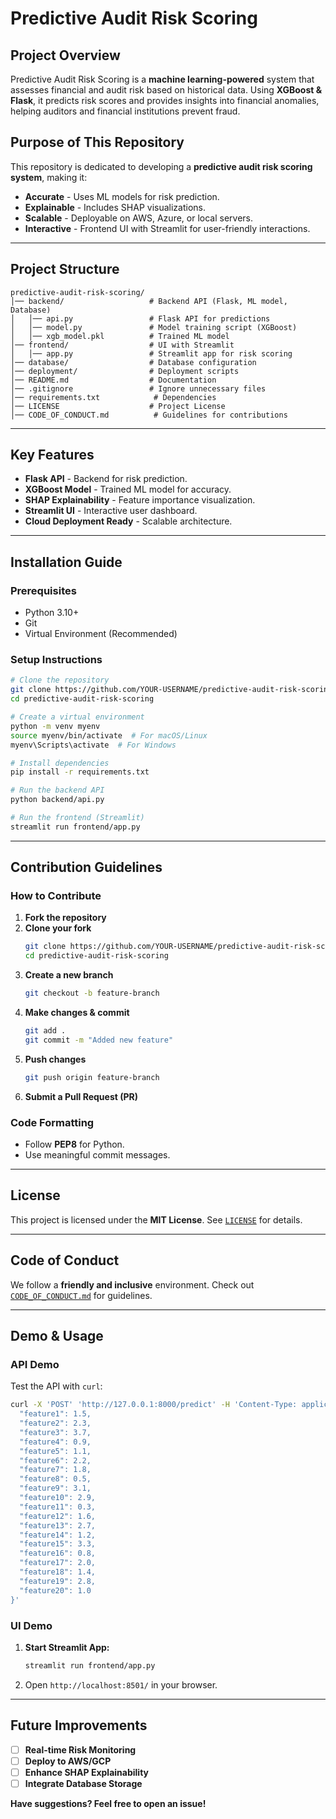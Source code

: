 #  Predictive Audit Risk Scoring

##  Project Overview
Predictive Audit Risk Scoring is a **machine learning-powered** system that assesses financial and audit risk based on historical data. Using **XGBoost & Flask**, it predicts risk scores and provides insights into financial anomalies, helping auditors and financial institutions prevent fraud.

##  Purpose of This Repository
This repository is dedicated to developing a **predictive audit risk scoring system**, making it:
- **Accurate**  - Uses ML models for risk prediction.
- **Explainable**  - Includes SHAP visualizations.
- **Scalable**  - Deployable on AWS, Azure, or local servers.
- **Interactive**  - Frontend UI with Streamlit for user-friendly interactions.

---

##  Project Structure
```
predictive-audit-risk-scoring/
│── backend/                   # Backend API (Flask, ML model, Database)
│   │── api.py                 # Flask API for predictions
│   │── model.py               # Model training script (XGBoost)
│   │── xgb_model.pkl          # Trained ML model
│── frontend/                  # UI with Streamlit
│   │── app.py                 # Streamlit app for risk scoring
│── database/                  # Database configuration
│── deployment/                # Deployment scripts
│── README.md                  # Documentation
│── .gitignore                 # Ignore unnecessary files
│── requirements.txt            # Dependencies
│── LICENSE                    # Project License
│── CODE_OF_CONDUCT.md          # Guidelines for contributions
```

---

##  Key Features
-  **Flask API** - Backend for risk prediction.
-  **XGBoost Model** - Trained ML model for accuracy.
-  **SHAP Explainability** - Feature importance visualization.
-  **Streamlit UI** - Interactive user dashboard.
-  **Cloud Deployment Ready** - Scalable architecture.

---

##  Installation Guide
###  Prerequisites
- Python 3.10+
- Git
- Virtual Environment (Recommended)

###  Setup Instructions
```bash
# Clone the repository
git clone https://github.com/YOUR-USERNAME/predictive-audit-risk-scoring.git
cd predictive-audit-risk-scoring

# Create a virtual environment
python -m venv myenv
source myenv/bin/activate  # For macOS/Linux
myenv\Scripts\activate  # For Windows

# Install dependencies
pip install -r requirements.txt

# Run the backend API
python backend/api.py

# Run the frontend (Streamlit)
streamlit run frontend/app.py
```

---

##  Contribution Guidelines
###  How to Contribute
1. **Fork the repository** 
2. **Clone your fork** 
   ```bash
   git clone https://github.com/YOUR-USERNAME/predictive-audit-risk-scoring.git
   cd predictive-audit-risk-scoring
   ```
3. **Create a new branch** 
   ```bash
   git checkout -b feature-branch
   ```
4. **Make changes & commit** 
   ```bash
   git add .
   git commit -m "Added new feature"
   ```
5. **Push changes** 
   ```bash
   git push origin feature-branch
   ```
6. **Submit a Pull Request (PR)** 

###  Code Formatting
- Follow **PEP8** for Python.
- Use meaningful commit messages.

---

##  License
This project is licensed under the **MIT License**. See [`LICENSE`](LICENSE) for details.

---

##  Code of Conduct
We follow a **friendly and inclusive** environment. Check out [`CODE_OF_CONDUCT.md`](CODE_OF_CONDUCT.md) for guidelines.

---

##  Demo & Usage
###  API Demo
Test the API with `curl`:
```bash
curl -X 'POST' 'http://127.0.0.1:8000/predict' -H 'Content-Type: application/json' -d '{
  "feature1": 1.5,
  "feature2": 2.3,
  "feature3": 3.7,
  "feature4": 0.9,
  "feature5": 1.1,
  "feature6": 2.2,
  "feature7": 1.8,
  "feature8": 0.5,
  "feature9": 3.1,
  "feature10": 2.9,
  "feature11": 0.3,
  "feature12": 1.6,
  "feature13": 2.7,
  "feature14": 1.2,
  "feature15": 3.3,
  "feature16": 0.8,
  "feature17": 2.0,
  "feature18": 1.4,
  "feature19": 2.8,
  "feature20": 1.0
}'
```

###  UI Demo
1. **Start Streamlit App:**
   ```bash
   streamlit run frontend/app.py
   ```
2. Open `http://localhost:8501/` in your browser.

---

##  Future Improvements
- [ ] **Real-time Risk Monitoring** 
- [ ] **Deploy to AWS/GCP** 
- [ ] **Enhance SHAP Explainability** 
- [ ] **Integrate Database Storage** 

 **Have suggestions? Feel free to open an issue!** 

